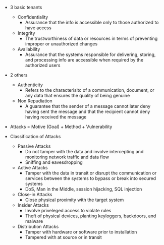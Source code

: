 - 3 basic tenants
	- Confidentiality
		- Assurance that the info is accessible only to those authorized to have access
	- Integrity
		- The trustworthiness of data or resources in terms of preventing improper or unauthorized changes
	- Availability
		- Assurance that the systems responsible for delivering, storing, and processing info are accessible when required by the authorized users
 
- 2 others
	- Authenticity
		- Refers to the characterisitc of a communication, document, or any data that ensures the quality of being genuine
	- Non Repudiation
		- A guarantee that the sender of a message cannot later deny having sent the message and that the recipient cannot deny having received the message

		  
- Attacks = Motive (Goal) + Method + Vulnerability

- Classification of Attacks

	- Passive Attacks
		- Do not tamper with the data and involve intercepting and monitoring network traffic and data flow
		- Sniffing and eavesdropping
	- Active Attacks
		- Tamper with the data in transit or disrupt the communication or services between the systems to bypass or break into secured systems
		- DoS, Man in the Middle, session hijacking, SQL injection
	- Close-in Attacks
		- Close physical proximity with the target system
	- Insider Attacks
		- Involve priveleged access to violate rules
		- Theft of physical devices, planting keyloggers, backdoors, and malware
	- Distribution Attacks
		- Tamper with hardware or software prior to installation
		- Tampered with at source or in transit

